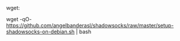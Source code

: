 wget:

wget -qO- https://github.com/angelbanderasl/shadowsocks/raw/master/setup-shadowsocks-on-debian.sh | bash
